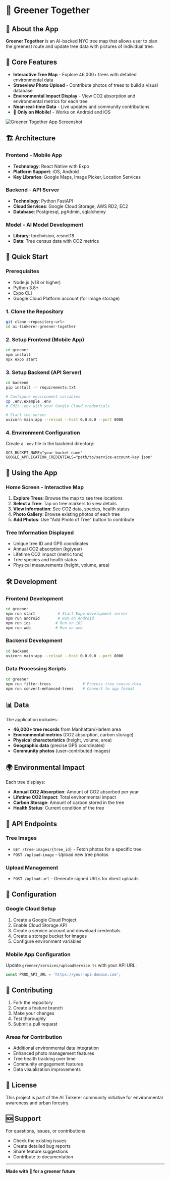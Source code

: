 # 🌳 Greener Together

## 📱 About the App

**Greener Together** is an AI-backed NYC tree map that allows user to plan the greenest route and update tree data with pictures of individual tree. 

## 📌 Core Features
- **Interactive Tree Map** - Explore 46,000+ trees with detailed environmental data
- **Streeview Photo Upload** - Contribute photos of trees to build a visual database
- **Environmental Impact Display** - View CO2 absorption and environmental metrics for each tree
- **Near-real-time Data** - Live updates and community contributions
- 📱 **Only on Mobile!** - Works on Android and iOS

![Greener Together App Screenshot](app.webp)

## 🏗️ Architecture

### Frontend - Mobile App
- **Technology**: React Native with Expo
- **Platform Support**: iOS, Android
- **Key Libraries**: Google Maps, Image Picker, Location Services

### Backend - API Server
- **Technology**: Python FastAPI
- **Cloud Services**: Google Cloud Storage, AWS RD2, EC2
- **Database**: Postgresql, pgAdmin, sqlalchemy

### Model - AI Model Development
- **Library**: torchvision, resnet18
- **Data**: Tree census data with CO2 metrics

## 🚀 Quick Start

### Prerequisites
- Node.js (v18 or higher)
- Python 3.8+
- Expo CLI
- Google Cloud Platform account (for image storage)

### 1. Clone the Repository
```bash
git clone <repository-url>
cd ai-tinkerer-greener-together
```

### 2. Setup Frontend (Mobile App)
```bash
cd greener
npm install
npx expo start
```

### 3. Setup Backend (API Server)
```bash
cd backend
pip install -r requirements.txt

# Configure environment variables
cp .env.example .env
# Edit .env with your Google Cloud credentials

# Start the server
uvicorn main:app --reload --host 0.0.0.0 --port 8000
```

### 4. Environment Configuration
Create a `.env` file in the backend directory:
```env
GCS_BUCKET_NAME="your-bucket-name"
GOOGLE_APPLICATION_CREDENTIALS="path/to/service-account-key.json"
```

## 📱 Using the App

### Home Screen - Interactive Map
1. **Explore Trees**: Browse the map to see tree locations
2. **Select a Tree**: Tap on tree markers to view details
3. **View Information**: See CO2 data, species, health status
4. **Photo Gallery**: Browse existing photos of each tree
5. **Add Photos**: Use "Add Photo of Tree" button to contribute

### Tree Information Displayed
- Unique tree ID and GPS coordinates
- Annual CO2 absorption (kg/year)
- Lifetime CO2 impact (metric tons)
- Tree species and health status
- Physical measurements (height, volume, area)

## 🛠️ Development

### Frontend Development
```bash
cd greener
npm run start          # Start Expo development server
npm run android        # Run on Android
npm run ios           # Run on iOS
npm run web           # Run on web
```

### Backend Development
```bash
cd backend
uvicorn main:app --reload --host 0.0.0.0 --port 8000
```

### Data Processing Scripts
```bash
cd greener
npm run filter-trees              # Process tree census data
npm run convert-enhanced-trees    # Convert to app format
```

## 📊 Data

The application includes:
- **46,000+ tree records** from Manhattan/Harlem area
- **Environmental metrics** (CO2 absorption, carbon storage)
- **Physical characteristics** (height, volume, area)
- **Geographic data** (precise GPS coordinates)
- **Community photos** (user-contributed images)

## 🌍 Environmental Impact

Each tree displays:
- **Annual CO2 Absorption**: Amount of CO2 absorbed per year
- **Lifetime CO2 Impact**: Total environmental impact
- **Carbon Storage**: Amount of carbon stored in the tree
- **Health Status**: Current condition of the tree

## 📡 API Endpoints

### Tree Images
- `GET /tree-images/{tree_id}` - Fetch photos for a specific tree
- `POST /upload-image` - Upload new tree photos

### Upload Management  
- `POST /upload-url` - Generate signed URLs for direct uploads

## 🔧 Configuration

### Google Cloud Setup
1. Create a Google Cloud Project
2. Enable Cloud Storage API
3. Create a service account and download credentials
4. Create a storage bucket for images
5. Configure environment variables

### Mobile App Configuration
Update `greener/services/uploadService.ts` with your API URL:
```typescript
const PROD_API_URL = 'https://your-api-domain.com';
```

## 🤝 Contributing

1. Fork the repository
2. Create a feature branch
3. Make your changes
4. Test thoroughly
5. Submit a pull request

### Areas for Contribution
- Additional environmental data integration
- Enhanced photo management features
- Tree health tracking over time
- Community engagement features
- Data visualization improvements

## 📄 License

This project is part of the AI Tinkerer community initiative for environmental awareness and urban forestry.

## 🆘 Support

For questions, issues, or contributions:
- Check the existing issues
- Create detailed bug reports
- Share feature suggestions
- Contribute to documentation

---

**Made with 🌱 for a greener future** 
